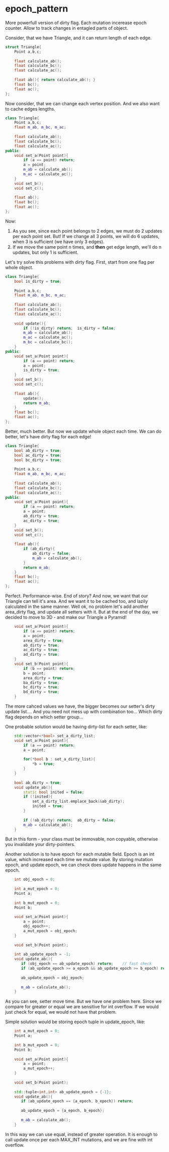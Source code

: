 # epoch_pattern
More powerfull version of dirty flag. Each mutation incerease epoch counter. Allow to track changes in entagled parts of object.

Consider, that we have Triangle, and it can return length of each edge.
```c++
struct Triangle{
    Point a,b,c;
    
    float calculate_ab();
    float calculate_bc();
    float calculate_ac();
    
    float ab(){ return calculate_ab(); }
    float bc();
    float ac();
};
```

Now consider, that we can change each vertex position. And we also want to cache edges lengths.
```c++
class Triangle{
    Point a,b,c;
    float m_ab, m_bc, m_ac;
    
    float calculate_ab();
    float calculate_bc();
    float calculate_ac();    
public:    
    void set_a(Point point){
        if (a == point) return;
        a = point;
        m_ab = calculate_ab();
        m_ac = calculate_ac();
    }
    void set_b();
    void set_c();
    
    float ab();
    float bc();
    float ac();
};
```

Now:
1. As you see, since each point belongs to 2 edges, we must do 2 updates per each point set. But! If we change all 3 points, we will do 6 updates, when 3 is sufficient (we have only 3 edges).
2. If we move the same point n times, and **then** get edge length, we'll do n updates, but only 1 is sufficient.

Let's try solve this problems with dirty flag. First, start from one flag per whole object.

```c++
class Triangle{
    bool is_dirty = true;
    
    Point a,b,c;
    float m_ab, m_bc, m_ac;
    
    float calculate_ab();
    float calculate_bc();
    float calculate_ac();    
    
    void update(){
        if (!is_dirty) return;  is_dirty = false;
        m_ab = calculate_ab();
        m_ac = calculate_ac();        
        m_bc = calculate_bc();
    }
public:    
    void set_a(Point point){
        if (a == point) return;
        a = point;
        is_dirty = true;
    }
    void set_b();
    void set_c();
    
    float ab(){
        update();
        return m_ab;
    }
    float bc();
    float ac();
};
```

Better, much better. But now we update whole object each time. We can do better, let's have dirty flag for each edge!
```c++
class Triangle{
    bool ab_dirty = true;
    bool ac_dirty = true;
    bool bc_dirty = true;
    
    Point a,b,c;
    float m_ab, m_bc, m_ac;
    
    float calculate_ab();
    float calculate_bc();
    float calculate_ac();        
public:    
    void set_a(Point point){
        if (a == point) return;
        a = point;
        ab_dirty = true;
        ac_dirty = true;
    }
    void set_b();
    void set_c();
    
    float ab(){
        if (ab_dirty){
            ab_dirty = false;
            m_ab = calculate_ab();
        }        
        return m_ab;
    }
    float bc();
    float ac();
};
```

Perfect. Performance-wise. End of story?
And now, we want that our Triangle can tell it's area. And we want it to be cached too, and lazily calculated in the same manner. Well ok, no problem let's add another area_dirty flag, and update all setters with it.
But at the end of the day, we decided to move to 3D - and make our Triangle a Pyramid!
```c++
    void set_a(Point point){
        if (a == point) return;
        a = point;
        area_dirty = true;
        ab_dirty = true;
        ac_dirty = true;
        ad_dirty = true;
    }
    void set_b(Point point){
        if (b == point) return;
        b = point;
        area_dirty = true;
        ba_dirty = true;
        bc_dirty = true;
        bd_dirty = true;
    }    
```
The more cahced values we have, the bigger becomes our setter's dirty update list.... And you need not mess up with combination too... Which dirty flag depends on which setter group...

One probable solution would be having dirty-list for each setter, like:
```c++
    std::vector<*bool> set_a_dirty_list;
    void set_a(Point point){
        if (a == point) return;
        a = point;
        
        for(*bool b : set_a_dirty_list){
            *b = true;
        }
    }
    
    bool ab_dirty = true;
    void update_ab(){    
        static bool inited = false;
        if (!inited){
            set_a_dirty_list.emplace_back(&ab_dirty);
            inited = true;
        }
        
        if (!ab_dirty) return;  ab_dirty = false;
        m_ab = calculate_ab();
    }
```
But in this form - your class must be immovable, non copyable, otherwise you invalidate your dirty-pointers.


Another solution is to have epoch for each mutable field. Epoch is an int value, which increased each time we mutate value. By storing mutation epoch, and update epoch, we can check does update happens in the same epoch.
```c++
    int obj_epoch = 0;
    
    int a_mut_epoch = 0;
    Point a;
    
    int b_mut_epoch = 0;
    Point b;
    
    void set_a(Point point){
        a = point;
        obj_epoch++;
        a_mut_epoch = obj_epoch;
    }
    
    void set_b(Point point);
    
    int ab_update_epoch = -1;
    void update_ab(){
       if (obj_epoch == ab_update_epoch) return;    // fast check
       if (ab_update_epoch >= a_epoch && ab_update_epoch >= b_epoch) return;
       
       ab_update_epoch = obj_epoch;
       
       m_ab = calculate_ab();
    }
```
As you can see, setter move time. But we have one problem here. Since we compare for greater or equal we are sensitive for int overflow. If we would just check for equal, we would not have that problem.

Simple solution would be storing epoch tuple in update_epoch, like:
```c++
    int a_mut_epoch = 0;
    Point a;
    
    int b_mut_epoch = 0;
    Point b;
    
    void set_a(Point point){
        a = point;
        a_mut_epoch++;
    }
    
    void set_b(Point point);
    
    std::tuple<int,int> ab_update_epoch = {-1};
    void update_ab(){
       if (ab_update_epoch == {a_epoch, b_epoch}) return;
       
       ab_update_epoch = {a_epoch, b_epoch};
       
       m_ab = calculate_ab();
    }
```
In this way we can use equal, instead of greater operation. It is enough to call update once per each MAX_INT mutations, and we are fine with int overflow.
